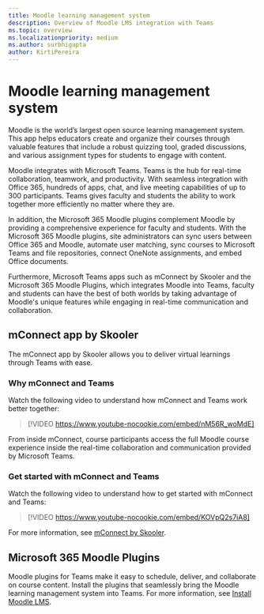 ```yaml
---
title: Moodle learning management system
description: Overview of Moodle LMS integration with Teams
ms.topic: overview
ms.localizationpriority: medium
ms.author: surbhigupta
author: KirtiPereira
---
```


# Moodle learning management system

Moodle is the world’s largest open source learning management system. This app helps educators create and organize their courses through valuable features that include a robust quizzing tool, graded discussions, and various assignment types for students to engage with content.  
 
Moodle integrates with Microsoft Teams. Teams is the hub for real-time collaboration, teamwork, and productivity. With seamless integration with Office 365, hundreds of apps, chat, and live meeting capabilities of up to 300 participants. Teams gives faculty and students the ability to work together more efficiently no matter where they are. 
 
In addition, the Microsoft 365 Moodle plugins complement Moodle by providing a comprehensive experience for faculty and students. With the Microsoft 365 Moodle plugins, site administrators can sync users between Office 365 and Moodle, automate user matching, sync courses to Microsoft Teams and file repositories, connect OneNote assignments, and embed Office documents.  
 
Furthermore, Microsoft Teams apps such as mConnect by Skooler and the Microsoft 365 Moodle Plugins, which integrates Moodle into Teams, faculty and students can have the best of both worlds by taking advantage of Moodle's unique features while engaging in real-time communication and collaboration.

## mConnect app by Skooler

The mConnect app by Skooler allows you to deliver virtual learnings through Teams with ease.

### Why mConnect and Teams

Watch the following video to understand how mConnect and Teams work better together:

> [!VIDEO https://www.youtube-nocookie.com/embed/nM56R_woMdE]

From inside mConnect, course participants access the full Moodle course experience inside the real-time collaboration and communication provided by Microsoft Teams.

### Get started with mConnect and Teams

Watch the following video to understand how to get started with mConnect and Teams:

> [!VIDEO https://www.youtube-nocookie.com/embed/KOVpQ2s7iA8]

For more information, see [mConnect by Skooler](https://skooler.com/mconnect/how-to/).

## Microsoft 365 Moodle Plugins

Moodle plugins for Teams make it easy to schedule, deliver, and collaborate on course content. Install the plugins that seamlessly bring the Moodle learning management system into Teams. For more information, see [Install Moodle LMS](moodleInstructions.md).

